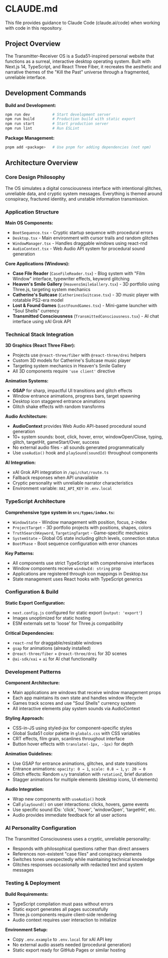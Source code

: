 # CLAUDE.md

This file provides guidance to Claude Code (claude.ai/code) when working with code in this repository.

## Project Overview

The Transmitter-Receiver OS is a Suda51-inspired personal website that functions as a surreal, interactive desktop operating system. Built with Next.js 14, TypeScript, and React Three Fiber, it recreates the aesthetic and narrative themes of the "Kill the Past" universe through a fragmented, unreliable interface.

## Development Commands

**Build and Development:**
```bash
npm run dev          # Start development server
npm run build        # Production build with static export
npm run start        # Start production server
npm run lint         # Run ESLint
```

**Package Management:**
```bash
pnpm add <package>   # Use pnpm for adding dependencies (not npm)
```

## Architecture Overview

### Core Design Philosophy
The OS simulates a digital consciousness interface with intentional glitches, unreliable data, and cryptic system messages. Everything is themed around conspiracy, fractured identity, and unstable information transmission.

### Application Structure
**Main OS Components:**
- `BootSequence.tsx` - Cryptic startup sequence with procedural errors
- `Desktop.tsx` - Main environment with cursor trails and random glitches  
- `WindowManager.tsx` - Handles draggable windows using react-rnd
- `AudioContext.tsx` - Web Audio API system for procedural sound generation

**Core Applications (Windows):**
- **Case File Reader** (`CaseFileReader.tsx`) - Blog system with "Film Window" interface, typewriter effects, keyword glitching
- **Heaven's Smile Gallery** (`HeavensSmileGallery.tsx`) - 3D portfolio using Three.js, targeting system mechanics
- **Catherine's Suitcase** (`CatherinesSuitcase.tsx`) - 3D music player with rotatable PS2-era model
- **Lost & Found Games** (`LostFoundGames.tsx`) - Mini-game launcher with "Soul Shells" currency
- **Transmitted Consciousness** (`TransmittedConsciousness.tsx`) - AI chat interface using xAI Grok API

### Technical Stack Integration

**3D Graphics (React Three Fiber):**
- Projects use `@react-three/fiber` with `@react-three/drei` helpers
- Custom 3D models for Catherine's Suitcase music player
- Targeting system mechanics in Heaven's Smile Gallery
- All 3D components require `'use client'` directive

**Animation Systems:**
- **GSAP** for sharp, impactful UI transitions and glitch effects
- Window entrance animations, progress bars, target spawning
- Desktop icon staggered entrance animations
- Glitch shake effects with random transforms

**Audio Architecture:**
- **AudioContext** provides Web Audio API-based procedural sound generation
- 10+ system sounds: boot, click, hover, error, windowOpen/Close, typing, glitch, targetHit, gameStart/Over, success
- No external audio files - all sounds generated programmatically
- Use `useAudio()` hook and `playSound(soundId)` throughout components

**AI Integration:**
- xAI Grok API integration in `/api/chat/route.ts`
- Fallback responses when API unavailable
- Cryptic personality with unreliable narrator characteristics
- Environment variable: `XAI_API_KEY` in `.env.local`

### TypeScript Architecture

**Comprehensive type system in `src/types/index.ts`:**
- `WindowState` - Window management with position, focus, z-index
- `ProjectTarget` - 3D portfolio projects with positions, shapes, colors
- `TruthSearchKeyword`, `TargetingTarget` - Game-specific mechanics  
- `SystemState` - Global OS state including glitch levels, connection status
- `BootPhase` - Boot sequence configuration with error chances

**Key Patterns:**
- All components use strict TypeScript with comprehensive interfaces
- Window components receive `windowId: string` prop
- Applications are registered through icon mappings in Desktop.tsx
- State management uses React hooks with TypeScript generics

### Configuration & Build

**Static Export Configuration:**
- `next.config.js` configured for static export (`output: 'export'`)
- Images unoptimized for static hosting
- ESM externals set to 'loose' for Three.js compatibility

**Critical Dependencies:**
- `react-rnd` for draggable/resizable windows
- `gsap` for animations (already installed)
- `@react-three/fiber` + `@react-three/drei` for 3D scenes
- `@ai-sdk/xai` + `ai` for AI chat functionality

### Development Patterns

**Component Architecture:**
- Main applications are windows that receive window management props
- Each app maintains its own state and handles window lifecycle
- Games track scores and use "Soul Shells" currency system
- All interactive elements play system sounds via AudioContext

**Styling Approach:**
- CSS-in-JS using styled-jsx for component-specific styles
- Global Suda51 color palette in `globals.css` with CSS variables
- CRT effects, film grain, scanlines throughout interface
- Button hover effects with `translate(-1px, -1px)` for depth

**Animation Guidelines:**
- Use GSAP for entrance animations, glitches, and state transitions
- Entrance animations: `opacity: 0 → 1`, `scale: 0.8 → 1`, `y: 20 → 0`
- Glitch effects: Random `x/y` translation with `rotationZ`, brief duration
- Stagger animations for multiple elements (desktop icons, UI elements)

**Audio Integration:**
- Wrap new components with `useAudio()` hook
- Call `playSound()` on user interactions: clicks, hovers, game events
- Use specific sound IDs: 'click', 'hover', 'windowOpen', 'targetHit', etc.
- Audio provides immediate feedback for all user actions

### AI Personality Configuration

The Transmitted Consciousness uses a cryptic, unreliable personality:
- Responds with philosophical questions rather than direct answers
- References non-existent "case files" and conspiracy elements  
- Switches tones unexpectedly while maintaining technical knowledge
- Glitches responses occasionally with redacted text and system messages

### Testing & Deployment

**Build Requirements:**
- TypeScript compilation must pass without errors
- Static export generates all pages successfully  
- Three.js components require client-side rendering
- Audio context requires user interaction to initialize

**Environment Setup:**
- Copy `.env.example` to `.env.local` for xAI API key
- No external audio assets needed (procedural generation)
- Static export ready for GitHub Pages or similar hosting